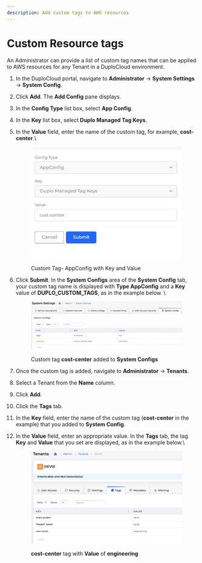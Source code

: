 ```yaml
---
description: Add custom tags to AWS resources
---
```


# Custom Resource tags

An Administrator can provide a list of custom tag names that can be applied to AWS resources for any Tenant in a DuploCloud environment.&#x20;

1. In the DuploCloud portal, navigate to **Administrator** -> **System Settings** -> **System Config**.&#x20;
2. Click **Add**. The **Add Config** pane displays.
3. In the **Config Type** list box, select **App Config**.
4. In the **Key** list box, select **Duplo Managed Tag Keys**.
5.  In the **Value** field, enter the name of the custom tag, for example, **cost-center**.\


    <div align="left">

    <figure><img src="../../.gitbook/assets/image (111).png" alt=""><figcaption><p>Custom Tag- AppConfig with Key and Value</p></figcaption></figure>

    </div>


6.  Click **Submit**. In the **System Configs** area of the **System Config** tab, your custom tag name is displayed with **Type AppConfig** and a **Key** value of **DUPLO\_CUSTOM\_TAGS**, as in the example below. \


    <figure><img src="../../.gitbook/assets/Screen Shot 2023-03-07 at 6.26.56 PM.png" alt=""><figcaption><p>Custom tag <strong>cost-center</strong> added to <strong>System Configs</strong></p></figcaption></figure>


7. Once the custom tag is added, navigate to **Administrator** -> **Tenants**.&#x20;
8. Select a Tenant from the **Name** column.&#x20;
9. Click **Add**.
10. Click the **Tags** tab.
11. In the **Key** field, enter the name of the custom tag (**cost-center** in the example) that you added to **System Config**.
12. In the **Value** field, enter an appropriate value. In the **Tags** tab, the tag **Key** and **Value** that you set are displayed, as in the example below.\


    <figure><img src="../../.gitbook/assets/Screen Shot 2023-03-07 at 6.28.29 PM.png" alt=""><figcaption><p><strong>cost-center</strong> tag with <strong>Value</strong> of <strong>engineering</strong></p></figcaption></figure>
